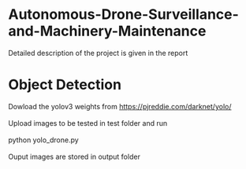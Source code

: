# Autonomous-Drone-Surveillance-and-Machinery-Maintenance

Detailed description of the project is given in the report 

# Object Detection 

Dowload the yolov3 weights from https://pjreddie.com/darknet/yolo/
<br><br>
Upload images to be tested in test folder and run 
<br><br>
python yolo_drone.py 
<br><br>
Ouput images are stored in output folder 
